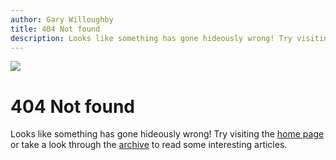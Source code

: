 ```yaml
---
author: Gary Willoughby
title: 404 Not found
description: Looks like something has gone hideously wrong! Try visiting the home page or take a look through the archive to read some interesting articles.
---
```


![](/pages/errors/images/404-banner.gif)

# 404 Not found

Looks like something has gone hideously wrong! Try visiting the [home page](/) or take a look through the [archive](/pages/archive.html) to read some interesting articles.
